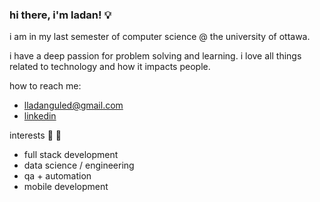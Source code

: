 ### hi there, i'm ladan! :bulb:
i am in my last semester of computer science @ the university of ottawa.

i have a deep passion for problem solving and learning.
i love all things related to technology and how it impacts people.

how to reach me: 
- lladanguled@gmail.com
- [linkedin](https://www.linkedin.com/in/ladan-guled/)

interests 🔭 :star2:
- full stack development
- data science / engineering
- qa + automation
- mobile development

<!--
**ladanguled/ladanguled** is a ✨ _special_ ✨ repository because its `README.md` (this file) appears on your GitHub profile.

Here are some ideas to get you started:

- 🔭 I’m currently working on ...
- 🌱 I’m currently learning ...
- 👯 I’m looking to collaborate on ...
- 🤔 I’m looking for help with ...
- 💬 Ask me about ...
- 📫 How to reach me: ...
- 😄 Pronouns: ...
- ⚡ Fun fact: ...
-->
